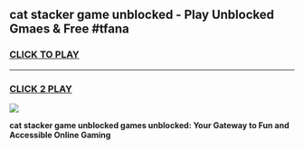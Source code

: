 
## cat stacker game unblocked - Play Unblocked Gmaes & Free #tfana
<h3>
<a href="https://premium.freeplayer.one?title=cat_stacker_game_unblocked&ref=03M">CLICK TO PLAY</a></h3>
<hr>

<h3>
<a href="https://premium.freeplayer.one?title=cat_stacker_game_unblocked&ref=03M">CLICK 2 PLAY</a>
  
</h3>

<a href="https://premium.freeplayer.one?title=cat_stacker_game_unblocked&ref=03M"><img src="https://clearcache.store/games.png"></a>


**cat stacker game unblocked games unblocked: Your Gateway to Fun and Accessible Online Gaming**
